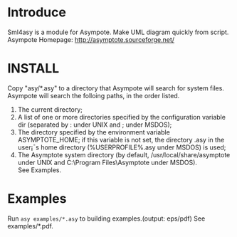 Introduce
===
Sml4asy is a module for Asympote. Make UML diagram quickly from script.
Asympote Homepage: http://asymptote.sourceforge.net/

INSTALL
===
Copy "asy/*.asy" to a directory that Asympote will search for system files.
Asympote will search the folloing paths, in the order listed.<br>
1. The current directory;<br>
2. A list of one or more directories specified by the configuration variable dir (separated by : under UNIX and ; under MSDOS);<br>
3. The directory specified by the environment variable ASYMPTOTE_HOME; if this variable is not set, the directory .asy in the user¡¯s home directory (%USERPROFILE%\.asy under  MSDOS) is used;<br>
4. The Asymptote system directory (by default, /usr/local/share/asymptote under UNIX and C:\Program Files\Asymptote under MSDOS).<br>
See Examples.

Examples
===
Run `asy examples/*.asy` to building examples.(output: eps/pdf)
See  examples/*.pdf.



